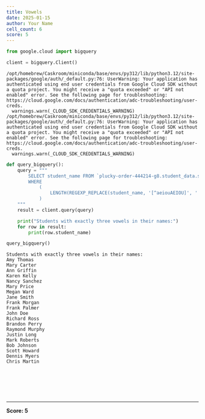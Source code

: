 ```yaml
---
title: Vowels
date: 2025-01-15
author: Your Name
cell_count: 6
score: 5
---
```


```python
from google.cloud import bigquery
```


```python
client = bigquery.Client()
```

    /opt/homebrew/Caskroom/miniconda/base/envs/py312/lib/python3.12/site-packages/google/auth/_default.py:76: UserWarning: Your application has authenticated using end user credentials from Google Cloud SDK without a quota project. You might receive a "quota exceeded" or "API not enabled" error. See the following page for troubleshooting: https://cloud.google.com/docs/authentication/adc-troubleshooting/user-creds. 
      warnings.warn(_CLOUD_SDK_CREDENTIALS_WARNING)
    /opt/homebrew/Caskroom/miniconda/base/envs/py312/lib/python3.12/site-packages/google/auth/_default.py:76: UserWarning: Your application has authenticated using end user credentials from Google Cloud SDK without a quota project. You might receive a "quota exceeded" or "API not enabled" error. See the following page for troubleshooting: https://cloud.google.com/docs/authentication/adc-troubleshooting/user-creds. 
      warnings.warn(_CLOUD_SDK_CREDENTIALS_WARNING)



```python
def query_bigquery():
    query = """
        SELECT student_name FROM `plucky-order-444214-g8.student_data.student_data_madhuri`
        WHERE 
            (
                LENGTH(REGEXP_REPLACE(student_name, '[^aeiouAEIOU]', '')) = 3
            )
    """
    result = client.query(query)

    print("Students with exactly three vowels in their names:")
    for row in result:
        print(row.student_name)

query_bigquery()
```

    Students with exactly three vowels in their names:
    Amy Thomas
    Mary Carter
    Ann Griffin
    Karen Kelly
    Nancy Sanchez
    Mary Price
    Megan Ward
    Jane Smith
    Frank Morgan
    Frank Palmer
    John Doe
    Richard Ross
    Brandon Perry
    Raymond Murphy
    Justin Long
    Mark Roberts
    Bob Johnson
    Scott Howard
    Dennis Myers
    Chris Martin



```python

```


```python





```


```python

```


---
**Score: 5**
